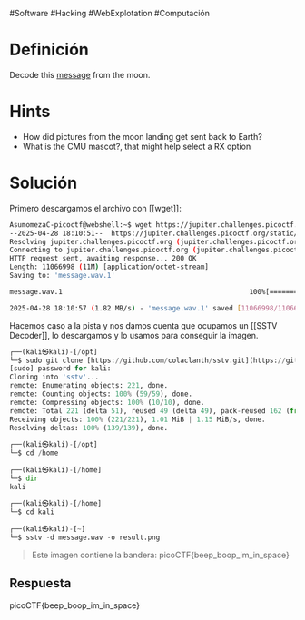 #Software #Hacking #WebExplotation #Computación 
# Definición
Decode this [message](https://jupiter.challenges.picoctf.org/static/d6fcea5e3c6433680ea4f914e24fab61/message.wav) from the moon.
# Hints
- How did pictures from the moon landing get sent back to Earth?
- What is the CMU mascot?, that might help select a RX option
# Solución
Primero descargamos el archivo con [[wget]]:
```bash
AsumomezaC-picoctf@webshell:~$ wget https://jupiter.challenges.picoctf.org/static/d6fcea5e3c6433680ea4f914e24fab61/message.wav
--2025-04-28 18:10:51--  https://jupiter.challenges.picoctf.org/static/d6fcea5e3c6433680ea4f914e24fab61/message.wav
Resolving jupiter.challenges.picoctf.org (jupiter.challenges.picoctf.org)... 3.131.60.8
Connecting to jupiter.challenges.picoctf.org (jupiter.challenges.picoctf.org)|3.131.60.8|:443... connected.
HTTP request sent, awaiting response... 200 OK
Length: 11066998 (11M) [application/octet-stream]
Saving to: 'message.wav.1'

message.wav.1                                              100%[======================================================================================================================================>]  10.55M  1.85MB/s    in 5.8s    

2025-04-28 18:10:57 (1.82 MB/s) - 'message.wav.1' saved [11066998/11066998]
```

Hacemos caso a la pista y nos damos cuenta que ocupamos un [[SSTV Decoder]], lo descargamos y lo usamos para conseguir la imagen.
```python
┌──(kali㉿kali)-[/opt]  
└─$ sudo git clone [https://github.com/colaclanth/sstv.git](https://github.com/colaclanth/sstv.git)  
[sudo] password for kali:  
Cloning into 'sstv'...  
remote: Enumerating objects: 221, done.  
remote: Counting objects: 100% (59/59), done.  
remote: Compressing objects: 100% (10/10), done.  
remote: Total 221 (delta 51), reused 49 (delta 49), pack-reused 162 (from 1)  
Receiving objects: 100% (221/221), 1.01 MiB | 1.15 MiB/s, done.  
Resolving deltas: 100% (139/139), done.  
                                                                             
┌──(kali㉿kali)-[/opt]  
└─$ cd /home  
                                                                               
┌──(kali㉿kali)-[/home]  
└─$ dir  
kali  
                                                                               
┌──(kali㉿kali)-[/home]  
└─$ cd kali  
                                                                               
┌──(kali㉿kali)-[~]  
└─$ sstv -d message.wav -o result.png
```

>Este imagen contiene la bandera: picoCTF{beep_boop_im_in_space}
## Respuesta
picoCTF{beep_boop_im_in_space}